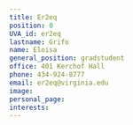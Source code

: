 ```yaml
---
title: Er2eq
position: 0
UVA_id: er2eq
lastname: Grifo
name: Eloisa
general_position: gradstudent
office: 401 Kerchof Hall
phone: 434-924-8777
email: er2eq@virginia.edu
image: 
personal_page: 
interests: 
---
```



